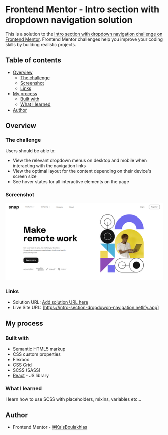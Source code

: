 # Frontend Mentor - Intro section with dropdown navigation solution

This is a solution to the [Intro section with dropdown navigation challenge on Frontend Mentor](https://www.frontendmentor.io/challenges/intro-section-with-dropdown-navigation-ryaPetHE5). Frontend Mentor challenges help you improve your coding skills by building realistic projects. 

## Table of contents

- [Overview](#overview)
  - [The challenge](#the-challenge)
  - [Screenshot](#screenshot)
  - [Links](#links)
- [My process](#my-process)
  - [Built with](#built-with)
  - [What I learned](#what-i-learned)
- [Author](#author)

## Overview

### The challenge

Users should be able to:

- View the relevant dropdown menus on desktop and mobile when interacting with the navigation links
- View the optimal layout for the content depending on their device's screen size
- See hover states for all interactive elements on the page

### Screenshot

![](./snap.PNG)


### Links

- Solution URL: [Add solution URL here](https://your-solution-url.com)
- Live Site URL: [https://intro-section-dropdowon-navigation.netlify.app]

## My process

### Built with

- Semantic HTML5 markup
- CSS custom properties
- Flexbox
- CSS Grid
- SCSS (SASS)
- [React](https://reactjs.org/) - JS library


### What I learned

I learn how to use SCSS with placeholders, mixins, variables etc...

## Author

- Frontend Mentor - [@KaisBoulakhlas](https://www.frontendmentor.io/profile/KaisBoulakhlas)
